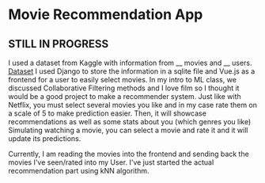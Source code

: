# Movie Recommendation App

## STILL IN PROGRESS
I used a dataset from Kaggle with information from __ movies and __ users.
[Dataset](https://www.kaggle.com/datasets/parasharmanas/movie-recommendation-system)
I used Django to store the information in a sqlite file and Vue.js as a frontend for a user to easily select movies.
In my intro to ML class, we discussed Collaborative Filtering methods and I love film so I thought it would be a good project to make a recommender system.
Just like with Netflix, you must select several movies you like and in my case rate them on a scale of 5 to make prediction easier.
Then, it will showcase recommendations as well as some stats about you (which genres you like)
Simulating watching a movie, you can select a movie and rate it and it will update its predictions.

Currently, I am reading the movies into the frontend and sending back the movies I've seen/rated into my User. I've just started the actual recommendation part using kNN algorithm.
